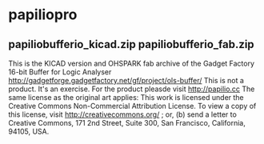 papiliopro
==========

papiliobufferio_kicad.zip
papiliobufferio_fab.zip
-------------------------
This is the KICAD version and OHSPARK fab archive of the Gadget Factory 16-bit Buffer for Logic Analyser
http://gadgetforge.gadgetfactory.net/gf/project/ols-buffer/
This is not a product. It's an exercise.
For the product pleasde visit http://papilio.cc
The same license as the original art applies:
This work is licensed under the Creative Commons Non-Commercial Attribution License.
To view a copy of this license, visit http://creativecommons.org/ ; or, (b) send a letter to Creative Commons, 171 2nd Street, Suite 300, San Francisco, California, 94105, USA.

